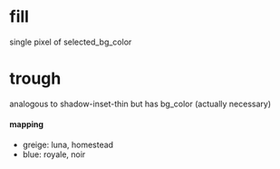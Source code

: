 # fill

single pixel of selected_bg_color

# trough

analogous to shadow-inset-thin but has bg_color (actually necessary)

#### mapping
* greige: luna, homestead
* blue: royale, noir
